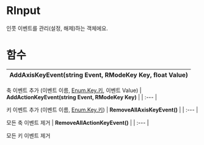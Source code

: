 # **RInput**


인풋 이벤트를 관리(설정, 해제)하는 객체에요. 
# **함수**

| **AddAxisKeyEvent(string Event, RModeKey Key, float Value)** |
| :--- |

축 이벤트 추가 (이벤트 이름, [Enum.Key.키](https://ditoland-utplus.gitbook.io/ditoland/api-reference/enums/key), 이벤트 Value) 
| **AddActionKeyEvent(string Event, RModeKey Key)** |
| :--- |

키 이벤트 추가 (이벤트 이름, [Enum.Key.키](https://ditoland-utplus.gitbook.io/ditoland/api-reference/enums/key)) 
| **RemoveAllAxisKeyEvent()** |
| :--- |

모든 축 이벤트 제거 
| **RemoveAllActionKeyEvent()** |
| :--- |

모든 키 이벤트 제거 

